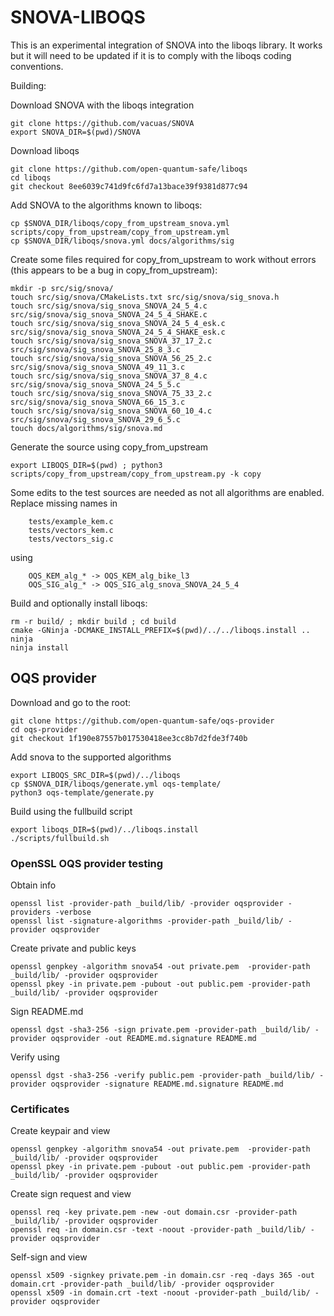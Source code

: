 SNOVA-LIBOQS
=======
This is an experimental integration of SNOVA into the liboqs library. It works but it will need to be updated if it is to comply with the liboqs coding conventions.

Building:

Download SNOVA with the liboqs integration
```
git clone https://github.com/vacuas/SNOVA
export SNOVA_DIR=$(pwd)/SNOVA
```

Download liboqs
```
git clone https://github.com/open-quantum-safe/liboqs
cd liboqs
git checkout 8ee6039c741d9fc6fd7a13bace39f9381d877c94
```

Add SNOVA to the algorithms known to liboqs:
```
cp $SNOVA_DIR/liboqs/copy_from_upstream_snova.yml scripts/copy_from_upstream/copy_from_upstream.yml
cp $SNOVA_DIR/liboqs/snova.yml docs/algorithms/sig
```

Create some files required for copy_from_upstream to work without errors (this appears to be a bug in copy_from_upstream):
```
mkdir -p src/sig/snova/
touch src/sig/snova/CMakeLists.txt src/sig/snova/sig_snova.h
touch src/sig/snova/sig_snova_SNOVA_24_5_4.c src/sig/snova/sig_snova_SNOVA_24_5_4_SHAKE.c
touch src/sig/snova/sig_snova_SNOVA_24_5_4_esk.c src/sig/snova/sig_snova_SNOVA_24_5_4_SHAKE_esk.c
touch src/sig/snova/sig_snova_SNOVA_37_17_2.c src/sig/snova/sig_snova_SNOVA_25_8_3.c
touch src/sig/snova/sig_snova_SNOVA_56_25_2.c  src/sig/snova/sig_snova_SNOVA_49_11_3.c
touch src/sig/snova/sig_snova_SNOVA_37_8_4.c src/sig/snova/sig_snova_SNOVA_24_5_5.c 
touch src/sig/snova/sig_snova_SNOVA_75_33_2.c src/sig/snova/sig_snova_SNOVA_66_15_3.c
touch src/sig/snova/sig_snova_SNOVA_60_10_4.c src/sig/snova/sig_snova_SNOVA_29_6_5.c
touch docs/algorithms/sig/snova.md
```

Generate the source using copy_from_upstream
```
export LIBOQS_DIR=$(pwd) ; python3 scripts/copy_from_upstream/copy_from_upstream.py -k copy
```

Some edits to the test sources are needed as not all algorithms are enabled. Replace missing names in
```
    tests/example_kem.c
    tests/vectors_kem.c
    tests/vectors_sig.c
```
using
```
    OQS_KEM_alg_* -> OQS_KEM_alg_bike_l3
    OQS_SIG_alg_* -> OQS_SIG_alg_snova_SNOVA_24_5_4
```

Build and optionally install liboqs:
```
rm -r build/ ; mkdir build ; cd build
cmake -GNinja -DCMAKE_INSTALL_PREFIX=$(pwd)/../../liboqs.install ..
ninja
ninja install
```

## OQS provider

Download and go to the root:
```
git clone https://github.com/open-quantum-safe/oqs-provider
cd oqs-provider
git checkout 1f190e87557b017530418ee3cc8b7d2fde3f740b
```

Add snova to the supported algorithms
```
export LIBOQS_SRC_DIR=$(pwd)/../liboqs
cp $SNOVA_DIR/liboqs/generate.yml oqs-template/
python3 oqs-template/generate.py
```

Build using the fullbuild script
```
export liboqs_DIR=$(pwd)/../liboqs.install
./scripts/fullbuild.sh
```

### OpenSSL OQS provider testing

Obtain info
```
openssl list -provider-path _build/lib/ -provider oqsprovider -providers -verbose
openssl list -signature-algorithms -provider-path _build/lib/ -provider oqsprovider
```

Create private and public keys
```
openssl genpkey -algorithm snova54 -out private.pem  -provider-path _build/lib/ -provider oqsprovider
openssl pkey -in private.pem -pubout -out public.pem -provider-path _build/lib/ -provider oqsprovider
```

Sign README.md
```
openssl dgst -sha3-256 -sign private.pem -provider-path _build/lib/ -provider oqsprovider -out README.md.signature README.md
```

Verify using
```
openssl dgst -sha3-256 -verify public.pem -provider-path _build/lib/ -provider oqsprovider -signature README.md.signature README.md
```

### Certificates

Create keypair and view
```
openssl genpkey -algorithm snova54 -out private.pem  -provider-path _build/lib/ -provider oqsprovider
openssl pkey -in private.pem -pubout -out public.pem -provider-path _build/lib/ -provider oqsprovider
```

Create sign request and view
```
openssl req -key private.pem -new -out domain.csr -provider-path _build/lib/ -provider oqsprovider
openssl req -in domain.csr -text -noout -provider-path _build/lib/ -provider oqsprovider
```

Self-sign and view
```
openssl x509 -signkey private.pem -in domain.csr -req -days 365 -out domain.crt -provider-path _build/lib/ -provider oqsprovider
openssl x509 -in domain.crt -text -noout -provider-path _build/lib/ -provider oqsprovider
```
